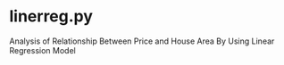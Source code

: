 # linerreg.py
Analysis of Relationship Between Price and House Area By Using Linear Regression Model
